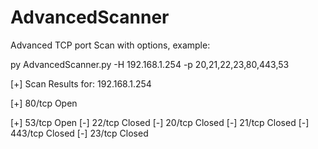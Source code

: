 # AdvancedScanner
Advanced TCP port Scan with options, example:

py AdvancedScanner.py -H 192.168.1.254 -p 20,21,22,23,80,443,53

[+] Scan Results for: 192.168.1.254

[+] 80/tcp Open

[+] 53/tcp Open
[-] 22/tcp Closed
[-] 20/tcp Closed
[-] 21/tcp Closed
[-] 443/tcp Closed
[-] 23/tcp Closed
